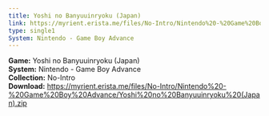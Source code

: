 ```yaml
---
title: Yoshi no Banyuuinryoku (Japan)
link: https://myrient.erista.me/files/No-Intro/Nintendo%20-%20Game%20Boy%20Advance/Yoshi%20no%20Banyuuinryoku%20(Japan).zip
type: single1
System: Nintendo - Game Boy Advance
---
```

<b>Game:</b> Yoshi no Banyuuinryoku (Japan)<br>
<b>System:</b> Nintendo - Game Boy Advance<br>
<b>Collection:</b> No-Intro<br>
<b>Download:</b> https://myrient.erista.me/files/No-Intro/Nintendo%20-%20Game%20Boy%20Advance/Yoshi%20no%20Banyuuinryoku%20(Japan).zip